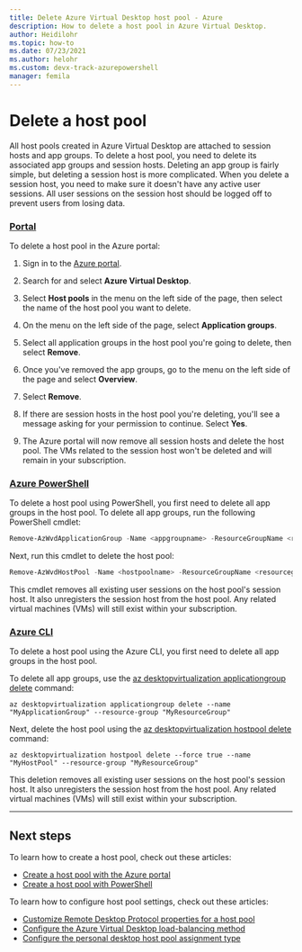 ```yaml
---
title: Delete Azure Virtual Desktop host pool - Azure
description: How to delete a host pool in Azure Virtual Desktop.
author: Heidilohr
ms.topic: how-to
ms.date: 07/23/2021
ms.author: helohr 
ms.custom: devx-track-azurepowershell
manager: femila
---
```


# Delete a host pool

All host pools created in Azure Virtual Desktop are attached to session hosts and app groups. To delete a host pool, you need to delete its associated app groups and session hosts. Deleting an app group is fairly simple, but deleting a session host is more complicated. When you delete a session host, you need to make sure it doesn't have any active user sessions. All user sessions on the session host should be logged off to prevent users from losing data.

### [Portal](#tab/azure-portal)

To delete a host pool in the Azure portal:

1. Sign in to the [Azure portal](https://portal.azure.com/).

2. Search for and select **Azure Virtual Desktop**.

3. Select **Host pools** in the menu on the left side of the page, then select the name of the host pool you want to delete.

4. On the menu on the left side of the page, select **Application groups**.

5. Select all application groups in the host pool you're going to delete, then select **Remove**.

6. Once you've removed the app groups, go to the menu on the left side of the page and select **Overview**.

7. Select **Remove**.

8. If there are session hosts in the host pool you're deleting, you'll see a message asking for your permission to continue. Select **Yes**.

9. The Azure portal will now remove all session hosts and delete the host pool. The VMs related to the session host won't be deleted and will remain in your subscription.

### [Azure PowerShell](#tab/azure-powershell)

To delete a host pool using PowerShell, you first need to delete all app groups in the host pool. To delete all app groups, run the following PowerShell cmdlet:

```powershell
Remove-AzWvdApplicationGroup -Name <appgroupname> -ResourceGroupName <resourcegroupname>
```

Next, run this cmdlet to delete the host pool:

```powershell
Remove-AzWvdHostPool -Name <hostpoolname> -ResourceGroupName <resourcegroupname> -Force:$true
```

This cmdlet removes all existing user sessions on the host pool's session host. It also unregisters the session host from the host pool. Any related virtual machines (VMs) will still exist within your subscription.

### [Azure CLI](#tab/azure-cli)

To delete a host pool using the Azure CLI, you first need to delete all app groups in the host pool. 

To delete all app groups, use the [az desktopvirtualization applicationgroup delete](/cli/azure/desktopvirtualization/applicationgroup#az_desktopvirtualization_applicationgroup_delete) command:

```azurecli
az desktopvirtualization applicationgroup delete --name "MyApplicationGroup" --resource-group "MyResourceGroup"
```

Next, delete the host pool using the [az desktopvirtualization hostpool delete](/cli/azure/desktopvirtualization/hostpool#az_desktopvirtualization_hostpool_delete) command:

```azurecli
az desktopvirtualization hostpool delete --force true --name "MyHostPool" --resource-group "MyResourceGroup"
```

This deletion removes all existing user sessions on the host pool's session host. It also unregisters the session host from the host pool. Any related virtual machines (VMs) will still exist within your subscription.

---

## Next steps

To learn how to create a host pool, check out these articles:

- [Create a host pool with the Azure portal](create-host-pools-azure-marketplace.md)
- [Create a host pool with PowerShell](create-host-pools-powershell.md)

To learn how to configure host pool settings, check out these articles:

- [Customize Remote Desktop Protocol properties for a host pool](customize-rdp-properties.md)
- [Configure the Azure Virtual Desktop load-balancing method](configure-host-pool-load-balancing.md)
- [Configure the personal desktop host pool assignment type](configure-host-pool-personal-desktop-assignment-type.md)
